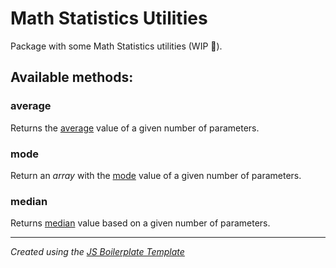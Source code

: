 # Math Statistics Utilities

Package with some Math Statistics utilities (WIP :construction:).

## Available methods:
### __average__
Returns the [average](https://en.wikipedia.org/wiki/Average) value of a given number of parameters.

### __mode__
Return an _array_ with the [mode](https://en.wikipedia.org/wiki/Mode_(statistics)) value of a given number of parameters.

### __median__
Returns [median](https://en.wikipedia.org/wiki/Median) value based on a given number of parameters.

---

_Created using the [JS Boilerplate Template](https://github.com/tiagocastro070/js-boilerplate)_